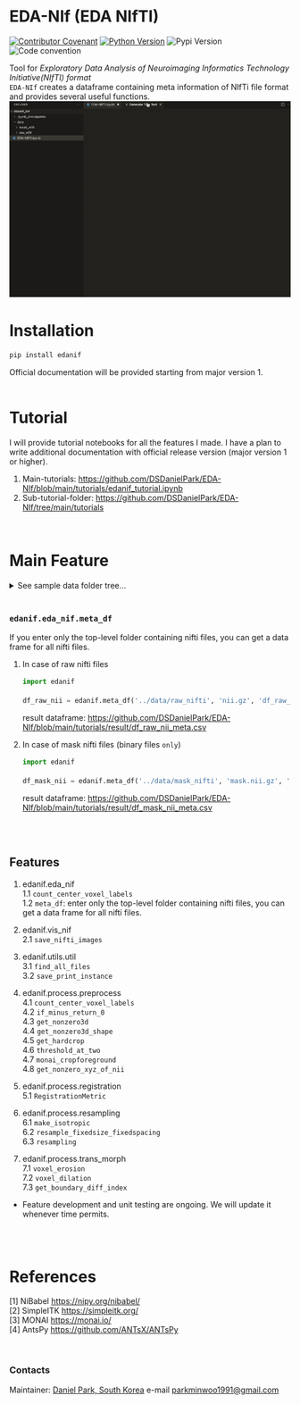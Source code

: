 # EDA-NIf (EDA NIfTI)
[![Contributor Covenant](https://img.shields.io/badge/contributor%20covenant-v2.0%20adopted-black.svg)](code_of_conduct.md)
[![Python Version](https://img.shields.io/badge/python-3.6%2C3.7%2C3.8-black.svg)](code_of_conduct.md)
![Pypi Version](https://img.shields.io/pypi/v/edanif.svg)
![Code convention](https://img.shields.io/badge/code%20convention-pep8-black)

Tool for *Exploratory Data Analysis of Neuroimaging Informatics Technology Initiative(NIfTI) format* <br>
`EDA-NIf` creates a dataframe containing meta information of NIfTi file format and provides several useful functions.
![](https://github.com/DSDanielPark/EDA-NIf/blob/main/tutorials/result/eda_nif.gif)
<br>


# Installation
  ```cmd
  pip install edanif
  ```
  Official documentation will be provided starting from major version 1.
<Br><Br>


# Tutorial
I will provide tutorial notebooks for all the features I made. I have a plan to write additional documentation with official release version (major version 1 or higher).

1. Main-tutorials: https://github.com/DSDanielPark/EDA-NIf/blob/main/tutorials/edanif_tutorial.ipynb
2. Sub-tutorial-folder: https://github.com/DSDanielPark/EDA-NIf/tree/main/tutorials

<br>


# Main Feature

  <details>
  <summary> See sample data folder tree... </summary>

The sample data folder is designed with an unnecessary and complex structure to show that all nifti files under the top-level folder path are collected recursively. If you are using the [BIDS format](https://bids.neuroimaging.io/), you only need to insert keywords properly.

Example folder tree
![](https://github.com/DSDanielPark/EDA-NIf/blob/main/tutorials/result/data_tree.png)
</details>

<br>

### `edanif.eda_nif.meta_df`
If you enter only the top-level folder containing nifti files, you can get a data frame for all nifti files.  <br>
1. In case of raw nifti files
    ```python
    import edanif

    df_raw_nii = edanif.meta_df('../data/raw_nifti', 'nii.gz', 'df_raw_nii_meta.csv', False)
    ```
    result dataframe: https://github.com/DSDanielPark/EDA-NIf/blob/main/tutorials/result/df_raw_nii_meta.csv

2. In case of mask nifti files (binary files `only`)
    ```python
    import edanif

    df_mask_nii = edanif.meta_df('../data/mask_nifti', 'mask.nii.gz', 'df_mask_nii_meta.csv', True)
    ```
    result dataframe: https://github.com/DSDanielPark/EDA-NIf/blob/main/tutorials/result/df_mask_nii_meta.csv

<br><br>

## Features

1. edanif.eda_nif <br>
  1.1 `count_center_voxel_labels` <br>
  1.2 `meta_df`: enter only the top-level folder containing nifti files, you can get a data frame for all nifti files. <br>

2. edanif.vis_nif <br>
  2.1 `save_nifti_images` <br>

3. edanif.utils.util <br>
  3.1 `find_all_files` <br>
  3.2 `save_print_instance`<br>

4. edanif.process.preprocess <br>
  4.1 `count_center_voxel_labels`<br>
  4.2 `if_minus_return_0`<br>
  4.3 `get_nonzero3d`<br>
  4.4 `get_nonzero3d_shape` <br>
  4.5 `get_hardcrop`<br>
  4.6 `threshold_at_two`<br>
  4.7 `monai_cropforeground`<br>
  4.8 `get_nonzero_xyz_of_nii`<br>

5. edanif.process.registration <br>
  5.1 `RegistrationMetric`<br>

6. edanif.process.resampling <br>
  6.1 `make_isotropic`<br>
  6.2 `resample_fixedsize_fixedspacing`<br>
  6.3 `resampling`<br>

7. edanif.process.trans_morph <br>
  7.1 `voxel_erosion`<br>
  7.2 `voxel_dilation`<br>
  7.3 `get_boundary_diff_index`<br>

- Feature development and unit testing are ongoing. We will update it whenever time permits.

<br><br>

# References
[1] NiBabel https://nipy.org/nibabel/ <br>
[2] SimpleITK https://simpleitk.org/ <br>
[3] MONAI https://monai.io/ <Br>
[4] AntsPy https://github.com/ANTsX/ANTsPy

<br>


### Contacts
Maintainer: [Daniel Park, South Korea](https://github.com/DSDanielPark) 
e-mail parkminwoo1991@gmail.com
